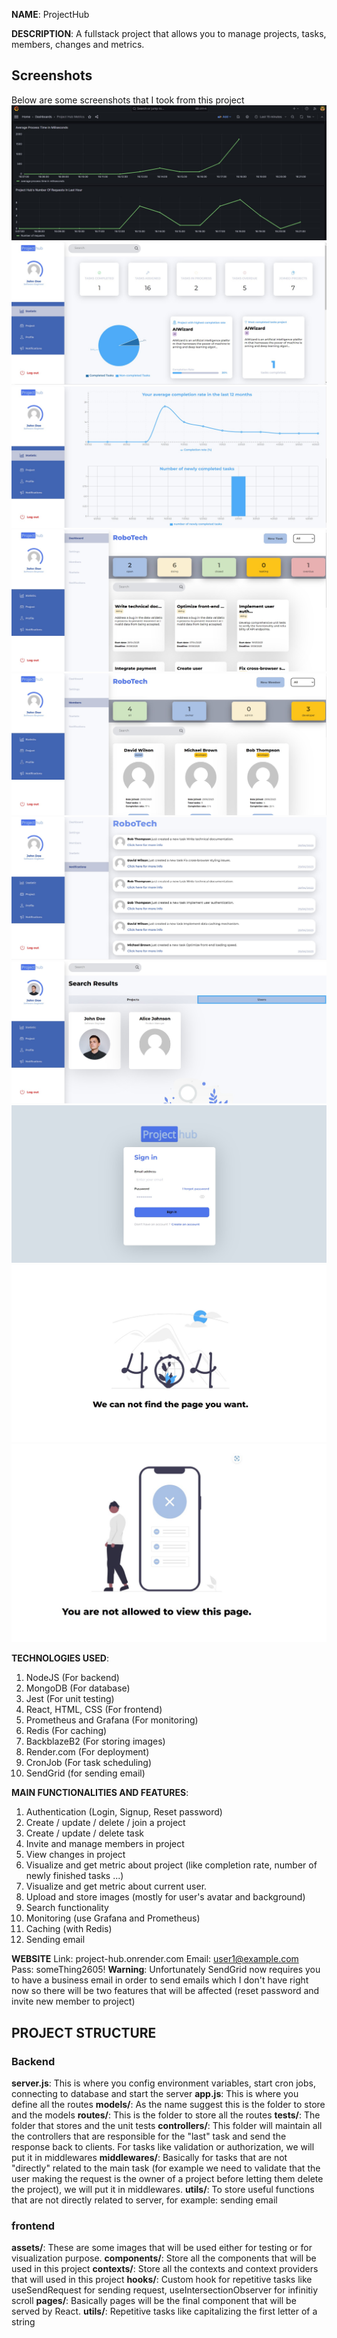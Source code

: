 **NAME**: ProjectHub

**DESCRIPTION**: A fullstack project that allows you to manage projects, tasks, members, changes and metrics.

## Screenshots

Below are some screenshots that I took from this project
![Grafana for monitoring](/media/grafana_screenshot.jpg)
![Project hub personal stat page 1](/media/projectHub_personal_stat.jpg)
![Project hub personal stat page 2](/media/projectHub_personal_stat_2.jpg)
![Project hub project dashboard page](/media/projectHub_project_dashboard_screenshot.jpg)
![Project hub members page](/media/projectHub_project_members_screenshot.jpg)
![ProjectHub project notifications page](/media/projectHub_project_notifications_screenshot.jpg)
![ProjectHub search result page](/media/projectHub_search_result.jpg)
![ProjectHub login page](/media/projectHub_login.jpg)
![ProjectHub not found page](/media/projectHub_404.jpg)
![ProjectHub forbidden page](/media/projectHub_403.jpg)

**TECHNOLOGIES USED**:

1. NodeJS (For backend)
2. MongoDB (For database)
3. Jest (For unit testing)
4. React, HTML, CSS (For frontend)
5. Prometheus and Grafana (For monitoring)
6. Redis (For caching)
7. BackblazeB2 (For storing images)
8. Render.com (For deployment)
9. CronJob (For task scheduling)
10. SendGrid (for sending email)

**MAIN FUNCTIONALITIES AND FEATURES**:

1. Authentication (Login, Signup, Reset password)
2. Create / update / delete / join a project
3. Create / update / delete task
4. Invite and manage members in project
5. View changes in project
6. Visualize and get metric about project (like completion rate, number of newly finished tasks ...)
7. Visualize and get metric about current user.
8. Upload and store images (mostly for user's avatar and background)
9. Search functionality
10. Monitoring (use Grafana and Prometheus)
11. Caching (with Redis)
12. Sending email

**WEBSITE**
Link: project-hub.onrender.com
Email: user1@example.com  
Pass: someThing2605!
**Warning**: Unfortunately SendGrid now requires you to have a business email in order to send emails which I don't have right now so there will be two features that will be affected (reset password and invite new member to project)

## PROJECT STRUCTURE

### Backend

**server.js**: This is where you config environment variables, start cron jobs, connecting to database and start the server
**app.js**: This is where you define all the routes
**models/**: As the name suggest this is the folder to store and the models
**routes/**: This is the folder to store all the routes
**tests/**: The folder that stores and the unit tests
**controllers/**: This folder will maintain all the controllers that are responsible for the "last" task and send the response back to clients. For tasks like validation or authorization, we will put it in middlewares
**middlewares/**: Basically for tasks that are not "directly" related to the main task (for example we need to validate that the user making the request is the owner of a project before letting them delete the project), we will put it in middlewares.
**utils/**: To store useful functions that are not directly related to server, for example: sending email

### frontend

**assets/**: These are some images that will be used either for testing or for visualization purpose.
**components/**: Store all the components that will be used in this project
**contexts/**: Store all the contexts and context providers that will used in this project
**hooks/**: Custom hook for repetitive tasks like useSendRequest for sending request, useIntersectionObserver for infinitiy scroll
**pages/**: Basically pages will be the final component that will be served by React.
**utils/**: Repetitive tasks like capitalizing the first letter of a string

